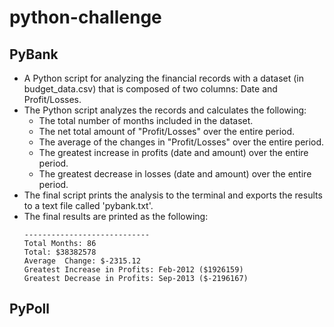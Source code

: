 # python-challenge
## PyBank
* A Python script for analyzing the financial records with a dataset (in budget_data.csv) that is composed of two columns: Date and Profit/Losses. 
* The Python script analyzes the records and calculates the following:
  * The total number of months included in the dataset.
  * The net total amount of "Profit/Losses" over the entire period.
  * The average of the changes in "Profit/Losses" over the entire period.
  * The greatest increase in profits (date and amount) over the entire period.
  * The greatest decrease in losses (date and amount) over the entire period.
* The final script prints the analysis to the terminal and exports the results to a text file called 'pybank.txt'.
* The final results are printed as the following:
    ```Financial Analysis
    ----------------------------
    Total Months: 86
    Total: $38382578
    Average  Change: $-2315.12
    Greatest Increase in Profits: Feb-2012 ($1926159)
    Greatest Decrease in Profits: Sep-2013 ($-2196167)
    ```


## PyPoll